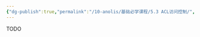 ```yaml
---
{"dg-publish":true,"permalink":"/10-anolis/基础必学课程/5.3 ACL访问控制/","dgPassFrontmatter":true}
---
```


TODO